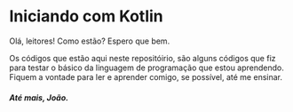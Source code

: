 # Iniciando com Kotlin

Olá, leitores! Como estão? Espero que bem.

Os códigos que estão aqui neste repositóirio, são alguns códigos que fiz para testar o básico da linguagem de programação que estou aprendendo. Fiquem a vontade para ler e aprender comigo, se possível, até me ensinar.

##### Até mais, João.